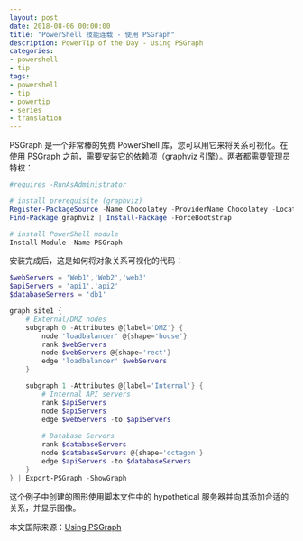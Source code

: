 ```yaml
---
layout: post
date: 2018-08-06 00:00:00
title: "PowerShell 技能连载 - 使用 PSGraph"
description: PowerTip of the Day - Using PSGraph
categories:
- powershell
- tip
tags:
- powershell
- tip
- powertip
- series
- translation
---
```

PSGraph 是一个非常棒的免费 PowerShell 库，您可以用它来将关系可视化。在使用 PSGraph 之前，需要安装它的依赖项（graphviz 引擎）。两者都需要管理员特权：

```powershell
#requires -RunAsAdministrator

# install prerequisite (graphviz)
Register-PackageSource -Name Chocolatey -ProviderName Chocolatey -Location http://chocolatey.org/api/v2/
Find-Package graphviz | Install-Package -ForceBootstrap

# install PowerShell module
Install-Module -Name PSGraph
```

安装完成后，这是如何将对象关系可视化的代码：

```powershell
$webServers = 'Web1','Web2','web3'
$apiServers = 'api1','api2'
$databaseServers = 'db1'

graph site1 {
    # External/DMZ nodes
    subgraph 0 -Attributes @{label='DMZ'} {
        node 'loadbalancer' @{shape='house'}
        rank $webServers
        node $webServers @{shape='rect'}
        edge 'loadbalancer' $webServers
    }

    subgraph 1 -Attributes @{label='Internal'} {
        # Internal API servers
        rank $apiServers
        node $apiServers   
        edge $webServers -to $apiServers
    
        # Database Servers
        rank $databaseServers
        node $databaseServers @{shape='octagon'}
        edge $apiServers -to $databaseServers
    }    
} | Export-PSGraph -ShowGraph
```

这个例子中创建的图形使用脚本文件中的 hypothetical 服务器并向其添加合适的关系，并显示图像。

<!--more-->
本文国际来源：[Using PSGraph](http://community.idera.com/powershell/powertips/b/tips/posts/using-psgraph)
